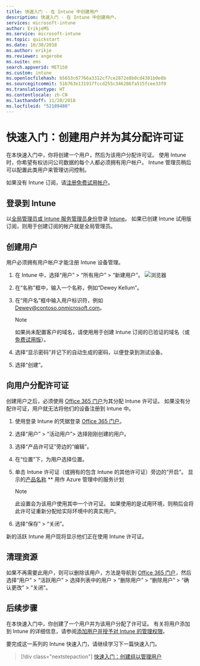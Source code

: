 ```yaml
---
title: 快速入门 - 在 Intune 中创建用户
description: 快速入门 - 在 Intune 中创建用户。
services: microsoft-intune
author: ErikjeMS
ms.service: microsoft-intune
ms.topic: quickstart
ms.date: 10/30/2018
ms.author: erikje
ms.reviewer: angerobe
ms.suite: ems
search.appverid: MET150
ms.custom: intune
ms.openlocfilehash: b5653c67766a3312cf7ce2872e8b0cd4301b0e8b
ms.sourcegitcommit: 51b763e131917fccd255c346286fa515fcee33f0
ms.translationtype: HT
ms.contentlocale: zh-CN
ms.lasthandoff: 11/20/2018
ms.locfileid: "52189480"
---
```

# <a name="quickstart-create-a-user-and-assign-a-license-to-it"></a>快速入门：创建用户并为其分配许可证

在本快速入门中，你将创建一个用户，然后为该用户分配许可证。 使用 Intune 时，你希望有权访问公司数据的每个人都必须拥有用户帐户。 Intune 管理员稍后可以配置此类用户来管理访问控制。

如果没有 Intune 订阅，请[注册免费试用帐户](free-trial-sign-up.md)。

## <a name="sign-in-to-intune"></a>登录到 Intune

以[全局管理员或 Intune 服务管理员身份](users-add.md#types-of-administrators)登录 [Intune](https://aka.ms/intuneportal)。 如果已创建 Intune 试用版订阅，则用于创建订阅的帐户就是全局管理员。

## <a name="create-a-user"></a>创建用户

用户必须拥有用户帐户才能注册 Intune 设备管理。

1. 在 Intune 中，选择“用户” > “所有用户” > “新建用户”。
![浏览器](media/quickstart-create-user/create-user.png)
2. 在“名称”框中，输入一个名称，例如“Dewey Kellum”。
3. 在“用户名”框中输入用户标识符，例如 Dewey@contoso.onmicrosoft.com。

    > [!NOTE]
    > 如果尚未配置客户的域名，请使用用于创建 Intune 订阅的已验证的域名（或[免费试用版](free-trial-sign-up.md#sign-up-for-a-microsoft-intune-free-trial)）。 

4. 选择“显示密码”并记下的自动生成的密码，以便登录到测试设备。
5. 选择“创建”。

## <a name="assign-a-license-to-the-user"></a>向用户分配许可证

创建用户之后，必须使用 [Office 365 门户](http://go.microsoft.com/fwlink/p/?LinkId=698854)为其分配 Intune 许可证。 如果没有分配许可证，用户就无法将他们的设备注册到 Intune 中。 

1. 使用登录 Intune 的凭据登录 [Office 365 门户](http://go.microsoft.com/fwlink/p/?LinkId=698854)。
2. 选择“用户” > “活动用户”> 选择刚刚创建的用户。
3. 选择“产品许可证”旁边的“编辑”。
4. 在“位置”下，为用户选择位置。
5. 单击 Intune 许可证（或拥有的包含 Intune 的其他许可证）旁边的“开启”。 显示的[产品名称](https://docs.microsoft.com/azure/active-directory/users-groups-roles/licensing-service-plan-reference) ** 用作 Azure 管理中的服务计划 

   > [!NOTE]
   > 此设置会为该用户使用其中一个许可证。 如果使用的是试用环境，则稍后会将此许可证重新分配给实际环境中的真实用户。
6. 选择“保存” > “关闭”。

新的活跃 Intune 用户现将显示他们正在使用 Intune 许可证。

## <a name="clean-up-resources"></a>清理资源

如果不再需要此用户，则可以删除该用户，方法是导航到 [Office 365 门户](http://go.microsoft.com/fwlink/p/?LinkId=698854)，然后选择“用户” > “活跃用户” > 选择列表中的用户 > “删除用户” > “删除用户” > “确认更改” > “关闭”。

## <a name="next-steps"></a>后续步骤

在本快速入门中，你创建了一个用户并为该用户分配了许可证。 有关将用户添加到 Intune 的详细信息，请参阅[添加用户并授予对 Intune 的管理权限](users-add.md)。

要完成这一系列的 Intune 快速入门，请继续学习下一篇快速入门。

> [!div class="nextstepaction"]
> [快速入门：创建组以管理用户](quickstart-create-group.md)
